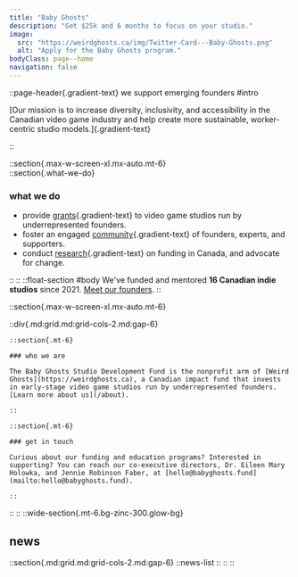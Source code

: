 ```yaml
---
title: "Baby Ghosts"
description: "Get $25k and 6 months to focus on your studio."
image:
  src: "https://weirdghosts.ca/img/Twitter-Card---Baby-Ghosts.png"
  alt: "Apply for the Baby Ghosts program."
bodyClass: page--home
navigation: false
---
```


::page-header{.gradient-text}
we support emerging founders
#intro

[Our mission is to increase diversity, inclusivity, and accessibility in the Canadian video game industry and help create more sustainable, worker-centric studio models.]{.gradient-text}

::

::section{.max-w-screen-xl.mx-auto.mt-6}  
  ::section{.what-we-do}
  ### what we do

  - provide [grants](/grant-and-accelerator){.gradient-text} to video game studios run by underrepresented founders.
  - foster an engaged [community](/get-involved){.gradient-text} of founders, experts, and supporters.
  - conduct [research](/research-and-impact){.gradient-text} on funding in Canada, and advocate for change. 

  ::
::
::float-section
#body
  We've funded and mentored **16 Canadian indie studios** since 2021.
  [Meet our founders](/about#studios).
::

::section{.max-w-screen-xl.mx-auto.mt-6}  

  ::div{.md:grid.md:grid-cols-2.md:gap-6}

    ::section{.mt-6}

    ### who we are

    The Baby Ghosts Studio Development Fund is the nonprofit arm of [Weird Ghosts](https://weirdghosts.ca), a Canadian impact fund that invests in early-stage video game studios run by underrepresented founders. [Learn more about us](/about).

    ::

    ::section{.mt-6}

    ### get in touch

    Curious about our funding and education programs? Interested in supporting? You can reach our co-executive directors, Dr. Eileen Mary Holowka, and Jennie Robinson Faber, at [hello@babyghosts.fund](mailto:hello@babyghosts.fund).

    ::
  ::
::
::wide-section{.mt-6.bg-zinc-300.glow-bg}  
  ## news
  ::section{.md:grid.md:grid-cols-2.md:gap-6}
    ::news-list
    ::
  ::
::

